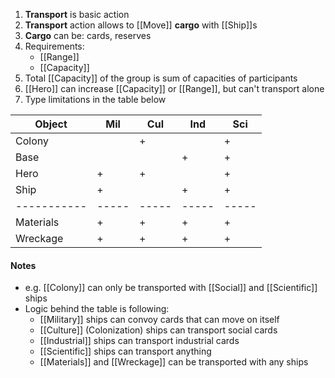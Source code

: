 1. **Transport** is basic action
2. **Transport** action allows to [[Move]] **cargo** with [[Ship]]s
3. **Cargo** can be: cards, reserves
4. Requirements:
     - [[Range]]
     - [[Capacity]]
5. Total [[Capacity]] of the group is sum of capacities of participants
6. [[Hero]] can increase [[Capacity]] or [[Range]], but can't transport alone
7. Type limitations in the table below

| Object    | Mil | Cul | Ind | Sci |
|-----------|-----|-----|-----|-----|
| Colony    |     |  +  |     |  +  |
| Base      |     |     |  +  |  +  |
| Hero      |  +  |  +  |     |  +  |
| Ship      |  +  |     |  +  |  +  |
|-----------|-----|-----|-----|-----|
| Materials |  +  |  +  |  +  |  +  |
| Wreckage  |  +  |  +  |  +  |  +  |

#### Notes

- e.g. [[Colony]] can only be transported with [[Social]] and [[Scientific]] ships
- Logic behind the table is following:
	- [[Military]] ships can convoy cards that can move on itself
	- [[Culture]] (Colonization) ships can transport social cards
	- [[Industrial]] ships can transport industrial cards
	- [[Scientific]] ships can transport anything
	- [[Materials]] and [[Wreckage]] can be transported with any ships
